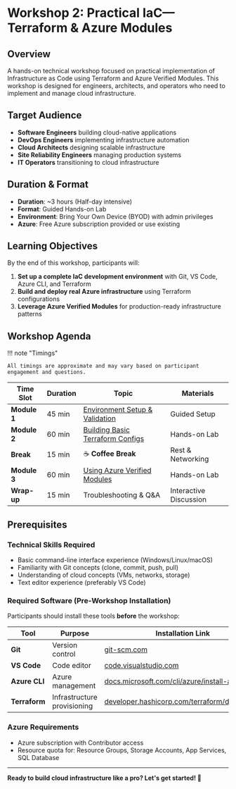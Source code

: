 # Workshop 2: Practical IaC—Terraform & Azure Modules

## Overview

A hands-on technical workshop focused on practical implementation of Infrastructure as Code using Terraform and Azure Verified Modules. This workshop is designed for engineers, architects, and operators who need to implement and manage cloud infrastructure.

## Target Audience

- **Software Engineers** building cloud-native applications
- **DevOps Engineers** implementing infrastructure automation
- **Cloud Architects** designing scalable infrastructure
- **Site Reliability Engineers** managing production systems
- **IT Operators** transitioning to cloud infrastructure

## Duration & Format

- **Duration**: ~3 hours (Half-day intensive)
- **Format**: Guided Hands-on Lab
- **Environment**: Bring Your Own Device (BYOD) with admin privileges
- **Azure**: Free Azure subscription provided or use existing

## Learning Objectives

By the end of this workshop, participants will:

1. **Set up a complete IaC development environment** with Git, VS Code, Azure CLI, and Terraform
2. **Build and deploy real Azure infrastructure** using Terraform configurations
3. **Leverage Azure Verified Modules** for production-ready infrastructure patterns

## Workshop Agenda

!!! note "Timings"

    All timings are approximate and may vary based on participant engagement and questions.

| Time Slot | Duration | Topic | Materials |
|-----------|----------|-------|-----------|
| **Module 1** | 45 min | [Environment Setup & Validation](content/01-environment-setup.md) | Guided Setup |
| **Module 2** | 60 min | [Building Basic Terraform Configs](content/02-terraform-fundamentals.md) | Hands-on Lab |
| **Break** | 15 min | ☕ **Coffee Break** | Rest & Networking |
| **Module 3** | 60 min | [Using Azure Verified Modules](content/03-azure-verified-modules.md) | Hands-on Lab |
| **Wrap-up** | 15 min | Troubleshooting & Q&A | Interactive Discussion |

## Prerequisites

### Technical Skills Required

- Basic command-line interface experience (Windows/Linux/macOS)
- Familiarity with Git concepts (clone, commit, push, pull)
- Understanding of cloud concepts (VMs, networks, storage)
- Text editor experience (preferably VS Code)

### Required Software (Pre-Workshop Installation)

Participants should install these tools **before** the workshop:

| Tool | Purpose | Installation Link |
|------|---------|-------------------|
| **Git** | Version control | [git-scm.com](https://git-scm.com/downloads) |
| **VS Code** | Code editor | [code.visualstudio.com](https://code.visualstudio.com/download) |
| **Azure CLI** | Azure management | [docs.microsoft.com/cli/azure/install-azure-cli](https://docs.microsoft.com/cli/azure/install-azure-cli) |
| **Terraform** | Infrastructure provisioning | [developer.hashicorp.com/terraform/downloads](https://developer.hashicorp.com/terraform/downloads) |

### Azure Requirements

- Azure subscription with Contributor access
- Resource quota for: Resource Groups, Storage Accounts, App Services, SQL Database

---

**Ready to build cloud infrastructure like a pro? Let's get started! 🚀**
